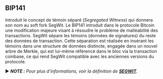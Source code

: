 ## BIP141

Introduit le concept de témoin séparé (*Segregated Witness*) qui donnera son nom au soft fork SegWit. Le BIP141 introduit dans le protocole Bitcoin une modification majeure visant à résoudre le problème de malléabilité des transactions. SegWit sépare les témoins (données de signatures) du reste des données de transaction. Cette séparation est réalisée en insérant les témoins dans une structure de données distincte, engagée dans un nouvel arbre de Merkle, qui est lui-même référencé dans le bloc via la transaction coinbase, ce qui rend SegWit compatible avec les anciennes versions du protocole.

► ***NOTE :** Pour plus d'informations, voir la définition de [**SEGWIT**](/dictionnaire/S.md#segwit).*

